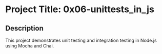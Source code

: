 # Project Title: 0x06-unittests_in_js

## Description
This project demonstrates unit testing and integration testing in Node.js using Mocha and Chai.